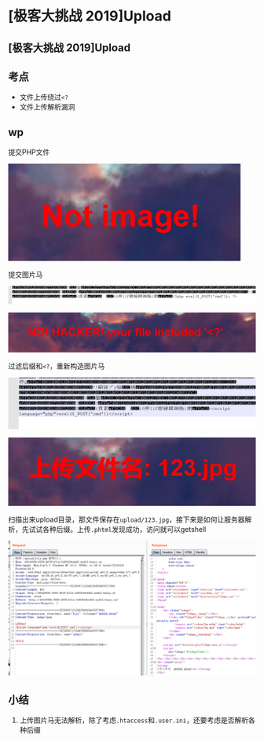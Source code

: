 # \[极客大挑战 2019]Upload

## \[极客大挑战 2019]Upload

## 考点

* 文件上传绕过`<?`
* 文件上传解析漏洞

## wp

提交PHP文件

![](<../.gitbook/assets/image (4) (1) (1) (1).png>)

提交图片马

![](<../.gitbook/assets/image (6) (1).png>)

![](<../.gitbook/assets/image (23) (1).png>)

过滤后缀和`<?`，重新构造图片马

![](<../.gitbook/assets/image (35) (1) (1).png>)

![](<../.gitbook/assets/image (7) (1) (1).png>)

扫描出来upload目录，那文件保存在`upload/123.jpg`，接下来是如何让服务器解析，先试试各种后缀。上传`.phtml`发现成功，访问就可以getshell

![](<../.gitbook/assets/image (26) (1).png>)

## 小结

1. 上传图片马无法解析，除了考虑`.htaccess`和`.user.ini`，还要考虑是否解析各种后缀
